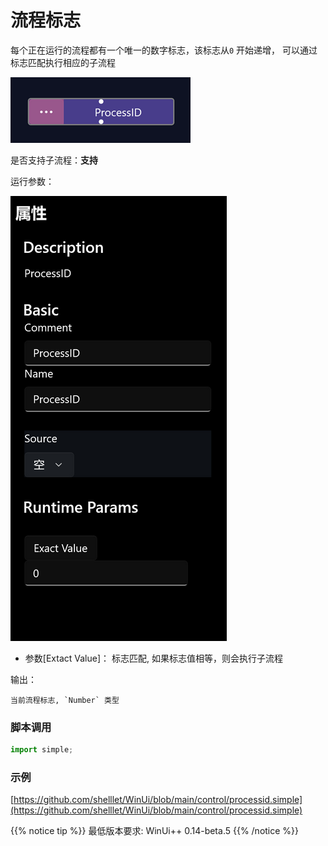 # 流程标志 
每个正在运行的流程都有一个唯一的数字标志，该标志从`0` 开始递增， 可以通过标志匹配执行相应的子流程

![pocessid](./images/2022-11-08_190242.png 'size=90%')


是否支持子流程：**支持**


运行参数：

![param](./images/2022-11-08_190840.png 'size=90%')

* 参数[Extact Value]： 标志匹配, 如果标志值相等，则会执行子流程

输出：

    当前流程标志, `Number` 类型


### 脚本调用

```python
import simple;

```

### 示例

[https://github.com/shelllet/WinUi/blob/main/control/processid.simple](https://github.com/shelllet/WinUi/blob/main/control/processid.simple)


{{% notice tip %}}
最低版本要求: WinUi++ 0.14-beta.5 
{{% /notice %}}
